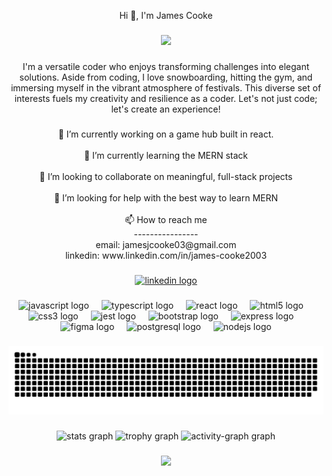 
<p align="center">Hi 👋, I'm James Cooke</p>

###

<div align="center">
  <img height="200" src="https://s3.eu-west-1.amazonaws.com/soc-platform-content-dev/users/jamesthecooke/Character%20Building/jamesthecooke/jamesthecooke_1024.png"  />
</div>

###

<p align="center">I'm a versatile coder who enjoys transforming challenges into elegant solutions. Aside from coding, I love snowboarding, hitting the gym, and immersing myself in the vibrant atmosphere of festivals. This diverse set of interests fuels my creativity and resilience as a coder. Let's not just code; let's create an experience!</p>

###

<p align="center">🔭 I’m currently working on a game hub built in react. <br><br>🌱 I’m currently learning the MERN stack<br><br>👯 I’m looking to collaborate on meaningful, full-stack projects<br><br>🤝 I’m looking for help with the best way to learn MERN<br><br>📫 How to reach me<br>----------------<br> email:  jamesjcooke03@gmail.com<br>linkedin: www.linkedin.com/in/james-cooke2003</p>

###

<div align="center">
  <a href="www.linkedin.com/in/james-cooke2003" target="_blank">
    <img src="https://raw.githubusercontent.com/maurodesouza/profile-readme-generator/master/src/assets/icons/social/linkedin/default.svg" width="52" height="40" alt="linkedin logo"  />
  </a>
</div>

###

<div align="center">
  <img src="https://cdn.jsdelivr.net/gh/devicons/devicon/icons/javascript/javascript-original.svg" height="40" alt="javascript logo"  />
  <img width="12" />
  <img src="https://cdn.jsdelivr.net/gh/devicons/devicon/icons/typescript/typescript-original.svg" height="40" alt="typescript logo"  />
  <img width="12" />
  <img src="https://cdn.jsdelivr.net/gh/devicons/devicon/icons/react/react-original.svg" height="40" alt="react logo"  />
  <img width="12" />
  <img src="https://cdn.jsdelivr.net/gh/devicons/devicon/icons/html5/html5-original.svg" height="40" alt="html5 logo"  />
  <img width="12" />
  <img src="https://cdn.jsdelivr.net/gh/devicons/devicon/icons/css3/css3-original.svg" height="40" alt="css3 logo"  />
  <img width="12" />
  <img src="https://cdn.jsdelivr.net/gh/devicons/devicon/icons/jest/jest-plain.svg" height="40" alt="jest logo"  />
  <img width="12" />
  <img src="https://cdn.jsdelivr.net/gh/devicons/devicon/icons/bootstrap/bootstrap-original.svg" height="40" alt="bootstrap logo"  />
  <img width="12" />
  <img src="https://cdn.jsdelivr.net/gh/devicons/devicon/icons/express/express-original.svg" height="40" alt="express logo"  />
  <img width="12" />
  <img src="https://cdn.jsdelivr.net/gh/devicons/devicon/icons/figma/figma-original.svg" height="40" alt="figma logo"  />
  <img width="12" />
  <img src="https://cdn.jsdelivr.net/gh/devicons/devicon/icons/postgresql/postgresql-original.svg" height="40" alt="postgresql logo"  />
  <img width="12" />
  <img src="https://cdn.jsdelivr.net/gh/devicons/devicon/icons/nodejs/nodejs-original.svg" height="40" alt="nodejs logo"  />
</div>

###

<picture>
  <source 
    media="(prefers-color-scheme: dark)"
    srcset="https://raw.githubusercontent.com/jamesthecooke/jamesthecooke/output/snake.svg"/>

  <source
    media="(prefers-color-scheme: light)"
    srcset="https://raw.githubusercontent.com/jamesthecooke/jamesthecooke/output/snake-light.svg"/>
  <img src="https://raw.githubusercontent.com/jamesthecooke/jamesthecooke/output/snake.svg" alt="Snake animation" />
</picture>

###

<div align="center">
  <img src="https://github-readme-stats.vercel.app/api?username=jamesthecooke&hide_title=false&hide_rank=false&show_icons=true&include_all_commits=true&count_private=true&disable_animations=false&theme=dracula&locale=en&hide_border=false&order=1" height="150" alt="stats graph"  />
  <img src="https://github-profile-trophy.vercel.app?username=jamesthecooke&theme=dracula&column=-1&row=1&margin-w=8&margin-h=8&no-bg=false&no-frame=false&order=4" height="150" alt="trophy graph"  />
  <img src="https://github-readme-activity-graph.vercel.app/graph?username=jamesthecooke&radius=16&theme=react&area=true&order=5" height="300" alt="activity-graph graph"  />
</div>

###

<div align="center">
  <img src="https://profile-counter.glitch.me/jamesthecooke/count.svg?"  />
</div>

###
